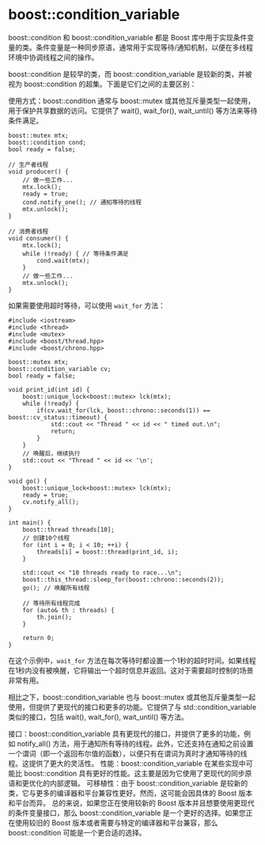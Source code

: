 # boost::condition_variable

boost::condition 和 boost::condition_variable 都是 Boost 库中用于实现条件变量的类。条件变量是一种同步原语，通常用于实现等待/通知机制，以便在多线程环境中协调线程之间的操作。

boost::condition 是较早的类，而 boost::condition_variable 是较新的类，并被视为 boost::condition 的超集。下面是它们之间的主要区别：

使用方式：boost::condition 通常与 boost::mutex 或其他互斥量类型一起使用，用于保护共享数据的访问。它提供了 wait(), wait_for(), wait_until() 等方法来等待条件满足。


```
boost::mutex mtx;  
boost::condition cond;  
bool ready = false;  
  
// 生产者线程  
void producer() {  
    // 做一些工作...  
    mtx.lock();  
    ready = true;  
    cond.notify_one(); // 通知等待的线程  
    mtx.unlock();  
}  
  
// 消费者线程  
void consumer() {  
    mtx.lock();  
    while (!ready) { // 等待条件满足  
        cond.wait(mtx);  
    }  
    // 做一些工作...  
    mtx.unlock();  
}
```

如果需要使用超时等待，可以使用 `wait_for` 方法：

```
#include <iostream>
#include <thread>
#include <mutex>
#include <boost/thread.hpp>
#include <boost/chrono.hpp>

boost::mutex mtx;
boost::condition_variable cv;
bool ready = false;

void print_id(int id) {
    boost::unique_lock<boost::mutex> lck(mtx);
    while (!ready) {
        if(cv.wait_for(lck, boost::chrono::seconds(1)) == boost::cv_status::timeout) {
            std::cout << "Thread " << id << " timed out.\n";
            return;
        }
    }
    // 唤醒后，继续执行
    std::cout << "Thread " << id << '\n';
}

void go() {
    boost::unique_lock<boost::mutex> lck(mtx);
    ready = true;
    cv.notify_all();
}

int main() {
    boost::thread threads[10];
    // 创建10个线程
    for (int i = 0; i < 10; ++i) {
        threads[i] = boost::thread(print_id, i);
    }

    std::cout << "10 threads ready to race...\n";
    boost::this_thread::sleep_for(boost::chrono::seconds(2));
    go(); // 唤醒所有线程

    // 等待所有线程完成
    for (auto& th : threads) {
        th.join();
    }

    return 0;
}
```

在这个示例中，`wait_for` 方法在每次等待时都设置一个1秒的超时时间。如果线程在1秒内没有被唤醒，它将输出一个超时信息并返回。这对于需要超时控制的场景非常有用。

相比之下，boost::condition_variable 也与 boost::mutex 或其他互斥量类型一起使用，但提供了更现代的接口和更多的功能。它提供了与 std::condition_variable 类似的接口，包括 wait(), wait_for(), wait_until() 等方法。

接口：boost::condition_variable 具有更现代的接口，并提供了更多的功能，例如 notify_all() 方法，用于通知所有等待的线程。此外，它还支持在通知之前设置一个谓词（即一个返回布尔值的函数），以便只有在谓词为真时才通知等待的线程。这提供了更大的灵活性。
性能：boost::condition_variable 在某些实现中可能比 boost::condition 具有更好的性能。这主要是因为它使用了更现代的同步原语和更优化的内部逻辑。
可移植性：由于 boost::condition_variable 是较新的类，它与更多的编译器和平台兼容性更好。然而，这可能会因具体的 Boost 版本和平台而异。
总的来说，如果您正在使用较新的 Boost 版本并且想要使用更现代的条件变量接口，那么 boost::condition_variable 是一个更好的选择。如果您正在使用较旧的 Boost 版本或者需要与特定的编译器和平台兼容，那么 boost::condition 可能是一个更合适的选择。
